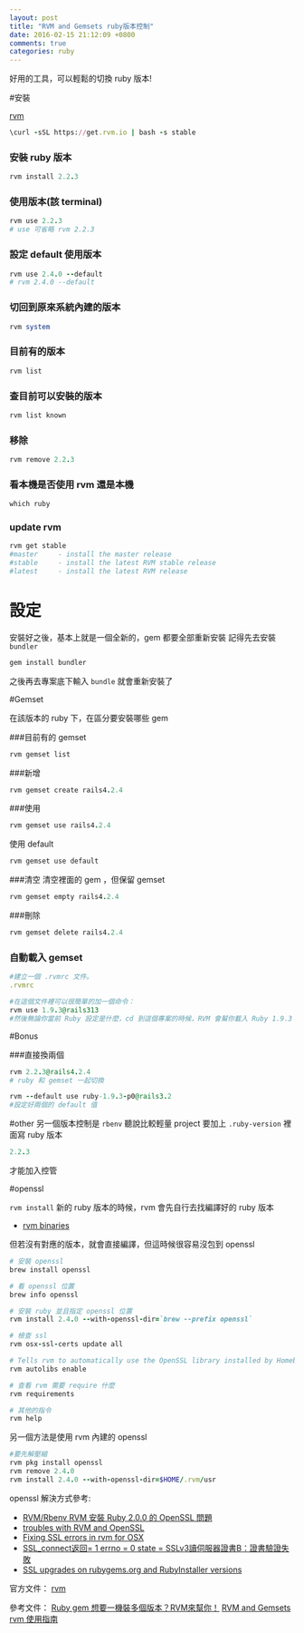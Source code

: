 ```yaml
---
layout: post
title: "RVM and Gemsets ruby版本控制"
date: 2016-02-15 21:12:09 +0800
comments: true
categories: ruby
---
```

好用的工具，可以輕鬆的切換 ruby 版本!

<!-- more -->

#安裝

[rvm](https://rvm.io/)

```ruby
\curl -sSL https://get.rvm.io | bash -s stable
```

### 安裝 ruby 版本

```ruby
rvm install 2.2.3
```


### 使用版本(該 terminal)

```ruby
rvm use 2.2.3
# use 可省略 rvm 2.2.3
```

### 設定 default 使用版本

```ruby
rvm use 2.4.0 --default
# rvm 2.4.0 --default
```

### 切回到原來系統內建的版本

```ruby
rvm system
```

### 目前有的版本

```ruby
rvm list
```

### 查目前可以安裝的版本

```ruby
rvm list known
```

### 移除

```ruby
rvm remove 2.2.3
```

### 看本機是否使用 rvm 還是本機

```ruby
which ruby
```

### update rvm

```ruby
rvm get stable
#master     - install the master release
#stable     - install the latest RVM stable release
#latest     - install the latest RVM release
```

# 設定

安裝好之後，基本上就是一個全新的，gem 都要全部重新安裝
記得先去安裝 `bundler`

```ruby
gem install bundler
```

之後再去專案底下輸入 `bundle` 就會重新安裝了


#Gemset

在該版本的 ruby 下，在區分要安裝哪些 gem

###目前有的 gemset
```ruby
rvm gemset list
```

###新增
```ruby
rvm gemset create rails4.2.4
```

###使用
```ruby
rvm gemset use rails4.2.4
```

使用 default

```ruby
rvm gemset use default
```

###清空
清空裡面的 gem ，但保留 gemset
```ruby
rvm gemset empty rails4.2.4
```

###刪除
```ruby
rvm gemset delete rails4.2.4
```

### 自動載入 gemset

```ruby
#建立一個 .rvmrc 文件。
.rvmrc

#在這個文件裡可以很簡單的加一個命令：
rvm use 1.9.3@rails313
#然後無論你當前 Ruby 設定是什麼，cd 到這個專案的時候，RVM 會幫你載入 Ruby 1.9.3 和 rails313 gemset.
```

#Bonus

###直接換兩個

```ruby
rvm 2.2.3@rails4.2.4
# ruby 和 gemset 一起切換

rvm --default use ruby-1.9.3-p0@rails3.2
#設定好兩個的 default 值
```

#other
另一個版本控制是 `rbenv` 聽說比較輕量
project 要加上 `.ruby-version` 裡面寫 ruby 版本

```ruby
2.2.3
```
才能加入控管


#openssl

`rvm install` 新的 ruby 版本的時候，rvm 會先自行去找編譯好的 ruby 版本

* [rvm binaries](https://rvm_io.global.ssl.fastly.net/binaries/)

但若沒有對應的版本，就會直接編譯，但這時候很容易沒包到 openssl

```ruby
# 安裝 openssl
brew install openssl

# 看 openssl 位置
brew info openssl

# 安裝 ruby 並且指定 openssl 位置
rvm install 2.4.0 --with-openssl-dir=`brew --prefix openssl`

# 檢查 ssl
rvm osx-ssl-certs update all

# Tells rvm to automatically use the OpenSSL library installed by Homebrew
rvm autolibs enable

# 查看 rvm 需要 require 什麼
rvm requirements

# 其他的指令
rvm help
```

另一個方法是使用 rvm 內建的 openssl

```ruby
#要先解壓縮
rvm pkg install openssl
rvm remove 2.4.0
rvm install 2.4.0 --with-openssl-dir=$HOME/.rvm/usr
```

openssl 解決方式參考:

* [RVM/Rbenv RVM 安裝 Ruby 2.0.0 的 OpenSSL 問題 ](https://ruby-china.org/topics/8589)
* [troubles with RVM and OpenSSL](http://stackoverflow.com/questions/15511943/troubles-with-rvm-and-openssl)
* [Fixing SSL errors in rvm for OSX](https://schneid.io/blog/fixing-ssl-errors-in-rvm-for-osx.html)
* [SSL_connect返回= 1 errno = 0 state = SSLv3讀伺服器證書B：證書驗證失敗](https://gxnotes.com/article/21594.html)
* [SSL upgrades on rubygems.org and RubyInstaller versions](https://gist.github.com/luislavena/f064211759ee0f806c88)

官方文件：
[rvm](https://rvm.io/)

參考文件：
[Ruby gem 想要一機裝多個版本？RVM來幫你！](http://motion-express.com/blog/20141005-ruby-rvm-gemset)
[RVM and Gemsets](http://blog.eddie.com.tw/2011/04/08/rvm-and-gemsets/)
[rvm 使用指南](https://ruby-china.org/wiki/rvm-guide)

